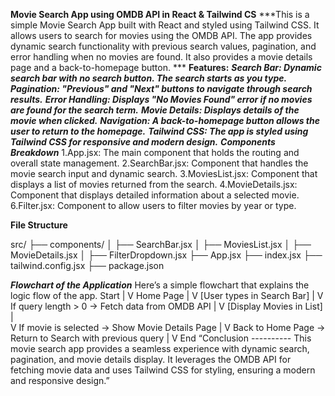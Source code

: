 **Movie Search App using OMDB API in React & Tailwind CS**
***This is a simple Movie Search App built with React and styled using Tailwind CSS. It allows users to search for movies using the OMDB API. The app provides dynamic search functionality with previous search values, pagination, and error handling when no movies are found. It also provides a movie details page and a back-to-homepage button. ***
**Features:**
***Search Bar: Dynamic search bar with no search button. The search starts as you type.***
***Pagination: "Previous" and "Next" buttons to navigate through search results.***
***Error Handling: Displays "No Movies Found" error if no movies are found for the search term.***
***Movie Details: Displays details of the movie when clicked.***
***Navigation: A back-to-homepage button allows the user to return to the homepage.***
***Tailwind CSS: The app is styled using Tailwind CSS for responsive and modern design.***
***Components Breakdown***
1.App.jsx: The main component that holds the routing and overall state management.
2.SearchBar.jsx: Component that handles the movie search input and dynamic search.
3.MoviesList.jsx: Component that displays a list of movies returned from the search.
4.MovieDetails.jsx: Component that displays detailed information about a selected movie.
6.Filter.jsx: Component to allow users to filter movies by year or type.

**File Structure**

src/
├── components/
│   ├── SearchBar.jsx
│   ├── MoviesList.jsx
│   ├── MovieDetails.jsx
│   ├── FilterDropdown.jsx
├── App.jsx
├── index.jsx
├── tailwind.config.jsx
├── package.json

***Flowchart of the Application***
Here’s a simple flowchart that explains the logic flow of the app.
Start
  |
  V
Home Page
  |
  V
[User types in Search Bar]
  |
  V
If query length > 0 -> Fetch data from OMDB API
  |
  V
[Display Movies in List]
  |  
  V
If movie is selected -> Show Movie Details Page
  |
  V
Back to Home Page -> Return to Search with previous query
  |
  V
End
“Conclusion ---------- This movie search app provides a seamless experience with dynamic search, pagination, and movie details display. It leverages the OMDB API for fetching movie data and uses Tailwind CSS for styling, ensuring a modern and responsive design.”